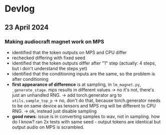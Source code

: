# Devlog

## 23 April 2024

### Making audiocraft magnet work on MPS

* identified that the token outputs on MPS and CPU differ
* rechecked differing with fixed seed
* identified that the token outputs differ after "1" step (actually: 4 steps, but i don't understand the steps yet)
* identified that the conditioning inputs are the same, so the problem is after conditioning
* **first appearance of difference** is at sampling, in `lm_magnet.py`, `_generate_stage`. mps results in different values
  -> no it's not, there's just an unhandled RNG.
  -> add torch.generator arg to `utils.sample_top_p`
  -> no, don't do that, because torch.generator needs to be on same device as tensors and MPS rng will be different to CPU RNG.
  -> ok, instead just disable sampling
* **good news**: issue is in converting samples to wav, not in sampling. how do I know? ran 2x tests with same seed - output tokens are identical but output audio on MPS is scrambled.
  

